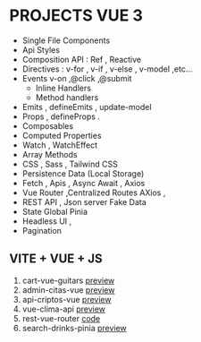 # PROJECTS VUE 3

- Single File Components
- Api Styles
- Composition API : Ref , Reactive
- Directives : v-for , v-if , v-else , v-model ,etc...
- Events v-on ,@click ,@submit
  - Inline Handlers
  - Method handlers 
- Emits , defineEmits , update-model
- Props , defineProps .
- Composables
- Computed Properties
- Watch , WatchEffect
- Array Methods
- CSS , Sass , Tailwind CSS
- Persistence Data (Local Storage)
- Fetch , Apis , Async Await , Axios
- Vue Router ,Centralized Routes AXios ,
- REST API , Json server Fake Data
- State Global Pinia
- Headless UI , 
- Pagination 


## VITE + VUE + JS

1. cart-vue-guitars [preview](https://vue-guitar-cart.netlify.app/)
2. admin-citas-vue [preview](https://gestion-citas-vue.netlify.app/)
3. api-criptos-vue [preview](https://axios-api-criptos.netlify.app/)
4. vue-clima-api [preview](https://vue-clima-composables.netlify.app/)
5. rest-vue-router [ code ](https://github.com/brycezusan/vue-projects)
6. search-drinks-pinia [preview](https://router-pinia-drinks.netlify.app/)